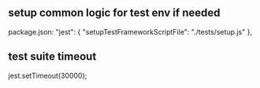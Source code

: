 ## setup common logic for test env if needed
package.json:
  "jest": {
    "setupTestFrameworkScriptFile": "./tests/setup.js"
  },

## test suite timeout
jest.setTimeout(30000);
